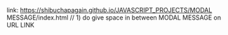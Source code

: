 link: https://shibuchapagain.github.io/JAVASCRIPT_PROJECTS/MODAL MESSAGE/index.html
// 1) do give space in between MODAL MESSAGE on URL LINK
